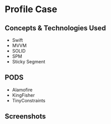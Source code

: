 # Profile Case

## Concepts & Technologies Used
- Swift
- MVVM
- SOLID
- SPM
- Sticky Segment 

## PODS
- Alamofire
- KingFisher
- TinyConstraints

## Screenshots
